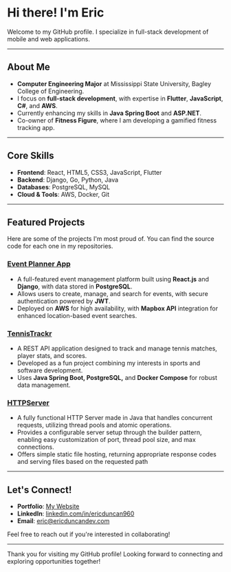 # Hi there! I'm Eric

Welcome to my GitHub profile. I specialize in full-stack development of mobile and web applications.

---

## About Me
- **Computer Engineering Major** at Mississippi State University, Bagley College of Engineering.
- I focus on **full-stack development**, with expertise in **Flutter**, **JavaScript**, **C#**, and **AWS**.
- Currently enhancing my skills in **Java Spring Boot** and **ASP.NET**.
- Co-owner of **Fitness Figure**, where I am developing a gamified fitness tracking app.

---

## Core Skills
- **Frontend**: React, HTML5, CSS3, JavaScript, Flutter
- **Backend**: Django, Go, Python, Java
- **Databases**: PostgreSQL, MySQL
- **Cloud & Tools**: AWS, Docker, Git

---

## Featured Projects

Here are some of the projects I'm most proud of. You can find the source code for each one in my repositories.

### [Event Planner App](https://github.com/ed843/Event-Planner-App)
- A full-featured event management platform built using **React.js** and **Django**, with data stored in **PostgreSQL**.
- Allows users to create, manage, and search for events, with secure authentication powered by **JWT**.
- Deployed on **AWS** for high availability, with **Mapbox API** integration for enhanced location-based event searches.

### [TennisTrackr](https://github.com/ed843/TennisTrackr)
- A REST API application designed to track and manage tennis matches, player stats, and scores.
- Developed as a fun project combining my interests in sports and software development.
- Uses **Java Spring Boot, PostgreSQL,** and **Docker Compose** for robust data management.

### [HTTPServer](https://github.com/ed843/HTTPServer)
- A fully functional HTTP Server made in Java that handles concurrent requests, utilizing thread pools and atomic operations. 
- Provides a configurable server setup through the builder pattern, enabling easy customization of port, thread pool size, and max connections.
- Offers simple static file hosting, returning appropriate response codes and serving files based on the requested path

---

## Let's Connect!
- **Portfolio**: [My Website](https://ericduncandev.com)
- **LinkedIn**: [linkedin.com/in/ericduncan960](https://linkedin.com/in/ericduncan960)
- **Email**: eric@ericduncandev.com

Feel free to reach out if you're interested in collaborating!

---

Thank you for visiting my GitHub profile! Looking forward to connecting and exploring opportunities together!

